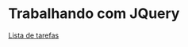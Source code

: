 <h1>Trabalhando com JQuery</h1>
<a href="https://lista-de-tarefas-ipp61un1x.vercel.app/">Lista de tarefas</a>
